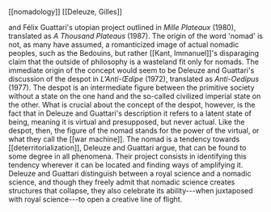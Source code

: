 [[nomadology]] [[Deleuze, Gilles]]

 and Félix
Guattari's utopian project outlined in *Mille Plateaux* (1980),
translated as *A Thousand Plateaus* (1987). The origin of the word
'nomad' is not, as many have assumed, a romanticized image of actual
nomadic peoples, such as the Bedouins, but rather [[Kant, Immanuel]]'s disparaging claim
that the outside of philosophy is a wasteland fit only for nomads. The
immediate origin of the concept would seem to be Deleuze and Guattari's
discussion of the despot in *L'Anti-Œdipe* (1972), translated as
*Anti-Oedipus* (1977). The despot is an intermediate figure between the
primitive society without a state on the one hand and the so-called
civilized imperial state on the other. What is crucial about the concept
of the despot, however, is the fact that in Deleuze and Guattari's
description it refers to a latent state of being, meaning it is virtual
and presupposed, but never actual. Like the despot, then, the figure of
the nomad stands for the power of the virtual, or what they call the
[[war machine]]. The nomad is
a tendency towards
[[deterritorialization]],
Deleuze and Guattari argue, that can be found to some degree in all
phenomena. Their project consists in identifying this tendency wherever
it can be located and finding ways of amplifying it. Deleuze and
Guattari distinguish between a royal science and a nomadic science, and
though they freely admit that nomadic science creates structures that
collapse, they also celebrate its ability---when juxtaposed with royal
science---to open a creative line of flight.
